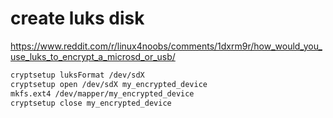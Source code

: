 # create luks disk

https://www.reddit.com/r/linux4noobs/comments/1dxrm9r/how_would_you_use_luks_to_encrypt_a_microsd_or_usb/

```bash
cryptsetup luksFormat /dev/sdX
cryptsetup open /dev/sdX my_encrypted_device
mkfs.ext4 /dev/mapper/my_encrypted_device
cryptsetup close my_encrypted_device
```
